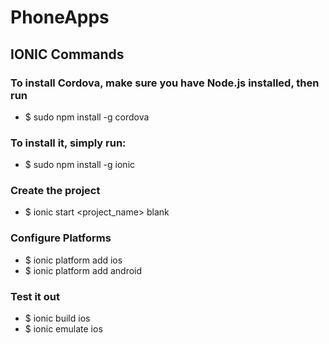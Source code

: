 # PhoneApps
## IONIC Commands

### To install Cordova, make sure you have Node.js installed, then run
* $ sudo npm install -g cordova
  
### To install it, simply run:
* $ sudo npm install -g ionic

### Create the project
* $ ionic start <project_name> blank

### Configure Platforms
* $ ionic platform add ios
* $ ionic platform add android

### Test it out
* $ ionic build ios
* $ ionic emulate ios


